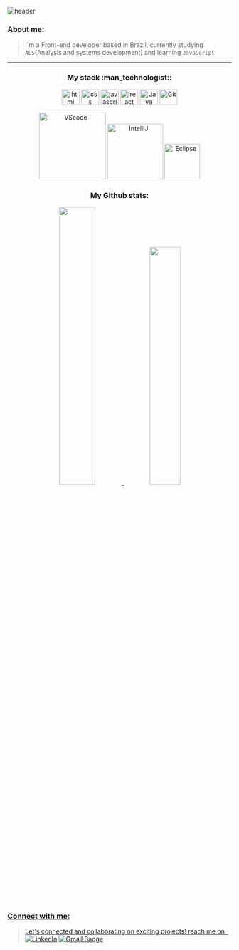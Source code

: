 ![header](https://capsule-render.vercel.app/api?type=rect&color=0:E8FAFD,25:70EEFF,50:1862FF,75:0F41AE,100:0A0E1B&height=60&text=%Hi%20there%,%20I'm%20Renato%20Nunes!&animation=fadeIn&fontColor=ffffff&fontSize=25&fontAlign=50&fontAlignY=55)
<h3>About me:</h3>

> I´m a Front-end developer based in Brazil, currently studying `ADS`(Analysis and systems development) and learning `JavaScript`

<hr>

<h3 align="center">My stack :man_technologist::</h3>

<div align="center">
  <img align="center" alt="html" height="35" width="40" src="https://cdn.jsdelivr.net/gh/devicons/devicon/icons/html5/html5-original.svg">
  <img align="center" alt="css" height="35" width="40" src="https://cdn.jsdelivr.net/gh/devicons/devicon/icons/css3/css3-original.svg">
  <img align="center" alt="javascript" height="35" width="40" src="https://cdn.jsdelivr.net/gh/devicons/devicon/icons/javascript/javascript-original.svg">
  <img align="center" alt="react" height="35" width="40" src="https://cdn.jsdelivr.net/gh/devicons/devicon@latest/icons/react/react-original.svg">
  <img align="center" alt="Java"  height="35" width="40" src="https://cdn.jsdelivr.net/gh/devicons/devicon/icons/java/java-original.svg">
  <img align="center" alt="Git" height="35" width="40" src="https://cdn.jsdelivr.net/gh/devicons/devicon/icons/git/git-original.svg">
<br>  
<br>
  <img alt="VScode" width="150" src="https://img.shields.io/badge/Visual_Studio_Code-0078D4?style=for-the-badge&logo=visual%20studio%20code&logoColor=white"/> 
  <img alt="IntelliJ" width="125" src="https://img.shields.io/badge/IntelliJ_IDEA-000000.svg?style=for-the-badge&logo=intellij-idea&logoColor=white"/>
  <img alt="Eclipse" width="80" src="https://img.shields.io/badge/Eclipse-2C2255?style=for-the-badge&logo=eclipse&logoColor=white"/>
</div>

<h3 align="center">My Github stats:</h3>

<div align="center">
  <a href="https://github.com/renatonunesan">
  <img width="40%" src="https://github-readme-stats.vercel.app/api?username=renatonunesan&bg_color=1e1e1e&text_color=4c4c4c&title_color=FFF853&layout=compact&theme=algolia&langs_count=7&hide_border=true"/>
  <img width="37%" src="https://github-readme-stats.vercel.app/api/top-langs/?username=renatonunesan&bg_color=1e1e1e&text_color=4c4c4c&title_color=FFF853&layout=compact&theme=algolia&langs_count=7&hide_border=true"/>
</div>

<h3>Connect with me: </h3>

>Let's connected and collaborating on exciting projects! reach me on‎ ‎ ‎[![LinkedIn](https://img.shields.io/badge/LinkedIn-renatonunesan-yellow)](https://www.linkedin.com/in/renatonunesan/) [![Gmail Badge](https://img.shields.io/badge/renatonunesan@gmail.com-Gmail-c14438?style=flat-square&logo=Gmail&logoColor=white&link=mailto:renatonunesan@gmail.com)](mailto:renatonunesan@gmail.com)

